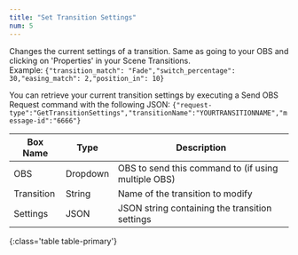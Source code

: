 ```yaml
---
title: "Set Transition Settings"
num: 5
---
```


Changes the current settings of a transition. Same as going to your OBS and clicking on 'Properties' in your Scene Transitions.\
Example: `{"transition_match": "Fade","switch_percentage": 30,"easing_match": 2,"position_in": 10}`

You can retrieve your current transition settings by executing a Send OBS Request command with the following JSON: `{"request-type":"GetTransitionSettings","transitionName":"YOURTRANSITIONNAME","message-id":"6666"}`

| Box Name | Type | Description | 
|-------|--------|--------
|OBS|Dropdown|OBS to send this command to (if using multiple OBS)|
|Transition|	String|	Name of the transition to modify|
|Settings	|JSON	|JSON string containing the transition settings|
{:class='table table-primary'}









